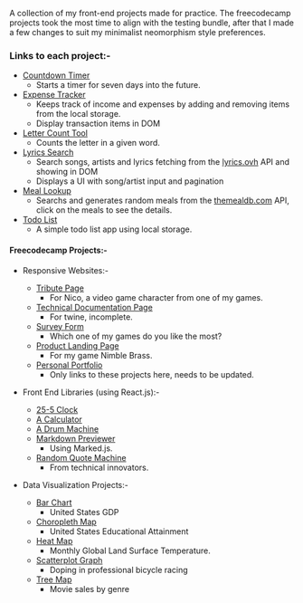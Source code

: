 A collection of my front-end projects made for practice. The freecodecamp projects took the most time to align with the testing bundle, after that I made a few changes to suit my minimalist neomorphism style preferences.

### Links to each project:-

- [Countdown Timer](/Countdown-Timer/index.html)
    - Starts a timer for seven days into the future.
- [Expense Tracker](/Expense-Tracker/index.html)
    - Keeps track of income and expenses by adding and removing items from the local storage.
    - Display transaction items in DOM
- [Letter Count Tool](/Letter-Count-Tool/index.html)
    - Counts the letter in a given word.
- [Lyrics Search](/Lyrics-Search/index.html)
    - Search songs, artists and lyrics fetching from the [lyrics.ovh](https://lyrics.ovh) API and showing in DOM
    - Displays a  UI with song/artist input and pagination
- [Meal Lookup](/Meal-Lookup/index.html)
    - Searchs and generates random meals from the [themealdb.com](https://www.themealdb.com) API, click on the meals to see the details.
- [Todo List](/To-do-list/index.html)
    - A simple todo list app using local storage.


####  Freecodecamp Projects:-

- Responsive Websites:-
  - [Tribute Page](/Responsive-Websites/tribute-page.html)
    - For Nico, a video game character from one of my games.
  - [Technical Documentation Page](/Responsive-Websites/technical-document.html)
    - For twine, incomplete.
  - [Survey Form](/Responsive-Websites/survey-form.html)
    - Which one of my games do you like the most?
  - [Product Landing Page](/Responsive-Websites/product-landing.html)
    - For my game Nimble Brass.
  - [Personal Portfolio](/Responsive-Websites/personal-portfolio.html)
    - Only links to these projects here, needs to be updated.
  
- Front End Libraries (using React.js):-
  - [25-5 Clock](/Front-End-Libraries/25-5-Clock/index.html)
  - [A Calculator](/Front-End-Libraries/Calculator/index.html)
  - [A Drum Machine](/Front-End-Libraries/Drum-Machine/index.html)
  - [Markdown Previewer](/Front-End-Libraries/Markdown-Previewer/index.html)
    - Using Marked.js.
  - [Random Quote Machine](/Front-End-Libraries/Random-Quote-Machine/index.html)
    - From technical innovators.

- Data Visualization Projects:-
  - [Bar Chart](/Data-Visualization-Projects/Bar-Chart/index.html)
    - United States GDP
  - [Choropleth Map](/Data-Visualization-Projects/Choropleth-Map/index.html)
    - United States Educational Attainment
  - [Heat Map](/Data-Visualization-Projects/Heat-Map/index.html)
    - Monthly Global Land Surface Temperature.
  - [Scatterplot Graph](/Data-Visualization-Projects/Scatterplot-Graph/index.html)
    - Doping in professional bicycle racing
  - [Tree Map](/Data-Visualization-Projects/Tree-Map/index.html)
    - Movie sales by genre